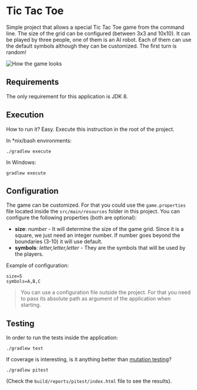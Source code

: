 Tic Tac Toe
===========

Simple project that allows a special Tic Tac Toe game from the command line.
The size of the grid can be configured (between 3x3 and 10x10).
It can be played by three people, one of them is an AI robot. 
Each of them can use the default symbols although they can be customized.
The first turn is random!

![How the game looks](https://media.giphy.com/media/7JBkg3fKumeX0xbBWU/giphy.gif)

Requirements
------------

The only requirement for this application is JDK 8.

Execution
---------

How to run it? Easy. Execute this instruction in the root of the project.

In *nix/bash environments:

```console
./gradlew execute
```

In Windows:

```console
gradlew execute
```

Configuration
-------------

The game can be customized.
For that you could use the `game.properties` file located inside
the `src/main/resources` folder in this project.
You can configure the following properties (both are optional):
- **size**: *number* - It will determine the size of the game grid.
Since it is a square, we just need an integer number.
If number goes beyond the boundaries (3-10) it will use default.
- **symbols**: *letter,letter,letter* - They are the symbols that
will be used by the players.

Example of configuration:

```properties
size=5
symbols=A,B,C
```

> You can use a configuration file outside the project.
> For that you need to pass its absolute path as argument of the
> application when starting.

Testing
-------

In order to run the tests inside the application:

```console
./gradlew test
```

If coverage is interesting, is it anything better than
[mutation testing](https://en.wikipedia.org/wiki/Mutation_testing)?

```console
./gradlew pitest
```

(Check the `build/reports/pitest/index.html` file to see the results).
